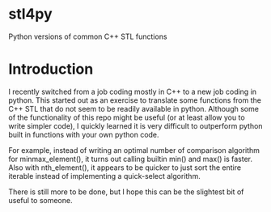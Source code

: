 # stl4py
Python versions of common C++ STL functions


# Introduction
I recently switched from a job coding mostly in C++ to a new job coding in python. This started out as an exercise to translate some functions from the C++ STL that do not seem to be readily available in python. Although some of the functionality of this repo might be useful (or at least allow you to write simpler code), I quickly learned it is very difficult to outperform python built in functions with your own python code.

For example, instead of writing an optimal number of comparison algorithm for minmax_element(), it turns out calling builtin min() and max() is faster. Also with nth_element(), it appears to be quicker to just sort the entire iterable instead of implementing a quick-select algorithm.

There is still more to be done, but I hope this can be the slightest bit of useful to someone.
